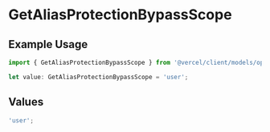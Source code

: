 # GetAliasProtectionBypassScope

## Example Usage

```typescript
import { GetAliasProtectionBypassScope } from '@vercel/client/models/operations';

let value: GetAliasProtectionBypassScope = 'user';
```

## Values

```typescript
'user';
```
